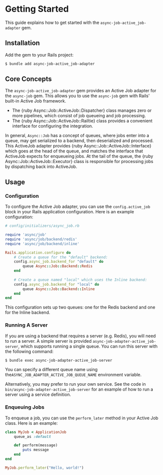 # Getting Started

This guide explains how to get started with the `async-job-active_job-adapter` gem.

## Installation

Add the gem to your Rails project:

``` bash
$ bundle add async-job-active_job-adapter
```

## Core Concepts

The `async-job-active_job-adapter` gem provides an Active Job adapter for the `async-job` gem. This allows you to use the `async-job` gem with Rails' built-in Active Job framework.

- The {ruby Async::Job::ActiveJob::Dispatcher} class manages zero or more pipelines, which consist of job queueing and job processing.
- The {ruby Async::Job::ActiveJob::Railtie} class provides a convenient interface for configuring the integration.

In general, `Async::Job` has a concept of queues, where jobs enter into a queue, may get serialized to a backend, then deserialized and processed. This ActiveJob adapter provides {ruby Async::Job::ActiveJob::Interface} which goes at the head of the queue, and matches the interface that ActiveJob expects for enqueueing jobs. At the tail of the queue, the {ruby Async::Job::ActiveJob::Executor} class is responsible for processing jobs by dispatching back into ActiveJob.

## Usage

### Configuration

To configure the Active Job adapter, you can use the `config.active_job` block in your Rails application configuration. Here is an example configuration:

``` ruby
# config/initializers/async_job.rb

require 'async/job'
require 'async/job/backend/redis'
require 'async/job/backend/inline'

Rails.application.configure do
	# Create a queue for the "default" backend:
	config.async_job.backend_for "default" do
		queue Async::Job::Backend::Redis
	end
	
	# Create a queue named "local" which uses the Inline backend:
	config.async_job.backend_for "local" do
		queue Async::Job::Backend::Inline
	end
end
```

This configuration sets up two queues: one for the Redis backend and one for the Inline backend.

### Running A Server

If you are using a backend that requires a server (e.g. Redis), you will need to run a server. A simple server is provided `async-job-adapter-active_job-server`, which supports running a single queue. You can run this server with the following command:

``` bash
$ bundle exec async-job-adapter-active_job-server
```

You can specify a different queue name using  the`ASYNC_JOB_ADAPTER_ACTIVE_JOB_QUEUE_NAME` environment variable.

Alternatively, you may prefer to run your own service. See the code in `bin/async-job-adapter-active_job-server` for an example of how to run a server using a service definition.

### Enqueuing Jobs

To enqueue a job, you can use the `perform_later` method in your Active Job class. Here is an example:

``` ruby
class MyJob < ApplicationJob
	queue_as :default

	def perform(message)
		puts message
	end
end

MyJob.perform_later("Hello, world!")
```
